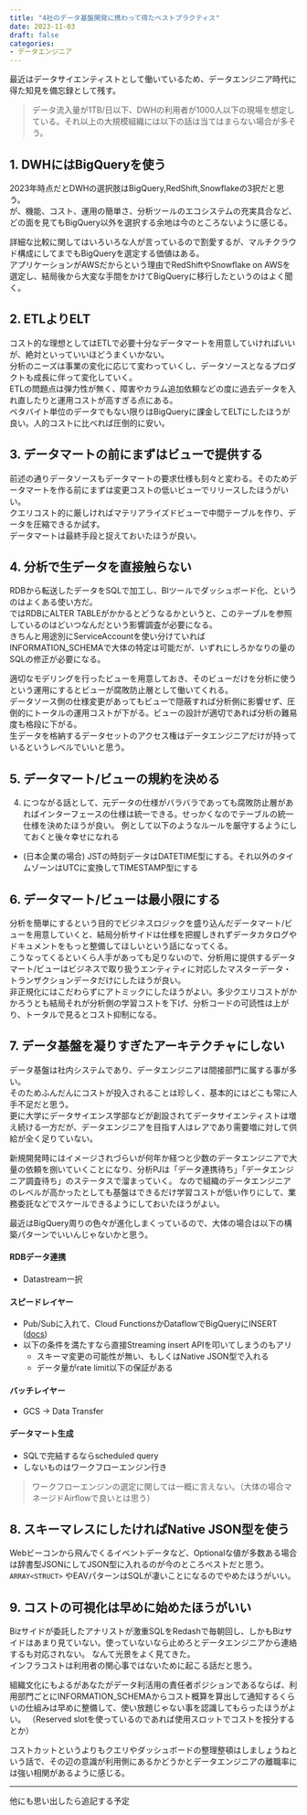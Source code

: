 ```yaml
---
title: "4社のデータ基盤開発に携わって得たベストプラクティス"
date: 2023-11-03
draft: false
categories:
- データエンジニア
---
```


最近はデータサイエンティストとして働いているため、データエンジニア時代に得た知見を備忘録として残す。

> データ流入量が1TB/日以下、DWHの利用者が1000人以下の現場を想定している。それ以上の大規模組織には以下の話は当てはまらない場合が多そう。

## 1. DWHにはBigQueryを使う

2023年時点だとDWHの選択肢はBigQuery,RedShift,Snowflakeの3択だと思う。  
が、機能、コスト、運用の簡単さ、分析ツールのエコシステムの充実具合など、どの面を見てもBigQuery以外を選択する余地は今のところないように感じる。  
  
詳細な比較に関してはいろいろな人が言っているので割愛するが、マルチクラウド構成にしてまでもBigQueryを選定する価値はある。  
アプリケーションがAWSだからという理由でRedShiftやSnowflake on AWSを選定し、結局後から大変な手間をかけてBigQueryに移行したというのはよく聞く。　　

## 2. ETLよりELT

コスト的な理想としてはETLで必要十分なデータマートを用意していければいいが、絶対といっていいほどうまくいかない。  
分析のニーズは事業の変化に応じて変わっていくし、データソースとなるプロダクトも成長に伴って変化していく。  
ETLの問題点は弾力性が無く、障害やカラム追加依頼などの度に過去データを入れ直したりと運用コストが高すぎる点にある。  
ペタバイト単位のデータでもない限りはBigQueryに課金してELTにしたほうが良い。人的コストに比べれば圧倒的に安い。

## 3. データマートの前にまずはビューで提供する

前述の通りデータソースもデータマートの要求仕様も刻々と変わる。そのためデータマートを作る前にまずは変更コストの低いビューでリリースしたほうがいい。  
クエリコスト的に厳しければマテリアライズドビューで中間テーブルを作り、データを圧縮できるか試す。  
データマートは最終手段と捉えておいたほうが良い。

## 4. 分析で生データを直接触らない  

RDBから転送したデータをSQLで加工し、BIツールでダッシュボード化、というのはよくある使い方だ。  
ではRDBにALTER TABLEがかかるとどうなるかというと、このテーブルを参照しているのはどいつなんだという影響調査が必要になる。  
きちんと用途別にServiceAccountを使い分けていればINFORMATION_SCHEMAで大体の特定は可能だが、いずれにしろかなりの量のSQLの修正が必要になる。  
  
適切なモデリングを行ったビューを用意しておき、そのビューだけを分析に使うという運用にするとビューが腐敗防止層として働いてくれる。  
データソース側の仕様変更があってもビューで隠蔽すれば分析側に影響せず、圧倒的にトータルの運用コストが下がる。ビューの設計が適切であれば分析の難易度も格段に下がる。  
生データを格納するデータセットのアクセス権はデータエンジニアだけが持っているというレベルでいいと思う。  

## 5. データマート/ビューの規約を決める
4. につながる話として、元データの仕様がバラバラであっても腐敗防止層があればインターフェースの仕様は統一できる。せっかくなのでテーブルの統一仕様を決めたほうが良い。
例として以下のようなルールを厳守するようにしておくと後々幸せになれる
- (日本企業の場合) JSTの時刻データはDATETIME型にする。それ以外のタイムゾーンはUTCに変換してTIMESTAMP型にする

## 6. データマート/ビューは最小限にする

分析を簡単にするという目的でビジネスロジックを盛り込んだデータマート/ビューを用意していくと、結局分析サイドは仕様を把握しきれずデータカタログやドキュメントをもっと整備してほしいという話になってくる。  
こうなってくるといくら人手があっても足りないので、分析用に提供するデータマート/ビューはビジネスで取り扱うエンティティに対応したマスターデータ・トランザクションデータだけにしたほうが良い。  
非正規化にはこだわらずにアトミックにしたほうがよい。多少クエリコストがかかろうとも結局それが分析側の学習コストを下げ、分析コードの可読性は上がり、トータルで見るとコスト抑制になる。  

## 7. データ基盤を凝りすぎたアーキテクチャにしない

データ基盤は社内システムであり、データエンジニアは間接部門に属する事が多い。  
そのためふんだんにコストが投入されることは珍しく、基本的にはどこも常に人手不足だと思う。  
更に大学にデータサイエンス学部などが創設されてデータサイエンティストは増え続ける一方だが、データエンジニアを目指す人はレアであり需要増に対して供給が全く足りていない。  
  
新規開発時にはイメージされづらいが何年か経つと少数のデータエンジニアで大量の依頼を捌いていくことになり、分析PJは「データ連携待ち」「データエンジニア調査待ち」のステータスで溜まっていく。
なので組織のデータエンジニアのレベルが高かったとしても基盤はできるだけ学習コストが低い作りにして、業務委託などでスケールできるようにしておいたほうがよい。  

最近はBigQuery周りの色々が進化しまくっているので、大体の場合は以下の構築パターンでいいんじゃないかと思う。

#### RDBデータ連携
- Datastream一択

#### スピードレイヤー
- Pub/Subに入れて、Cloud FunctionsかDataflowでBigQueryにINSERT ([docs](https://cloud.google.com/dataflow/docs/tutorials/dataflow-stream-to-bigquery?hl=ja))
- 以下の条件を満たすなら直接Streaming insert APIを叩いてしまうのもアリ
  - スキーマ変更の可能性が無い、もしくはNative JSON型で入れる
  - データ量がrate limit以下の保証がある

#### バッチレイヤー
- GCS → Data Transfer

#### データマート生成
- SQLで完結するならscheduled query
- しないものはワークフローエンジン行き

> ワークフローエンジンの選定に関しては一概に言えない。（大体の場合マネージドAirflowで良いとは思う）

## 8. スキーマレスにしたければNative JSON型を使う

Webビーコンから飛んでくるイベントデータなど、Optionalな値が多数ある場合は辞書型JSONにしてJSON型に入れるのが今のところベストだと思う。
`ARRAY<STRUCT>` やEAVパターンはSQLが凄いことになるのでやめたほうがいい。

## 9. コストの可視化は早めに始めたほうがいい

Bizサイドが委託したアナリストが激重SQLをRedashで毎朝回し、しかもBizサイドはあまり見ていない。使っていないなら止めろとデータエンジニアから連絡するも対応されない。
なんて光景をよく見てきた。  
インフラコストは利用者の関心事ではないために起こる話だと思う。  

組織文化にもよるがあなたがデータ利活用の責任者ポジションであるならば、利用部門ごとにINFORMATION_SCHEMAからコスト概算を算出して通知するくらいの仕組みは早めに整備して、使い放題じゃない事を認識してもらったほうがよい。
（Reserved slotを使っているのであれば使用スロットでコストを按分するとか）

コストカットというよりもクエリやダッシュボードの整理整頓はしましょうねという話で、その辺の意識が利用側にあるかどうかとデータエンジニアの離職率には強い相関があるように感じる。

---

他にも思い出したら追記する予定

